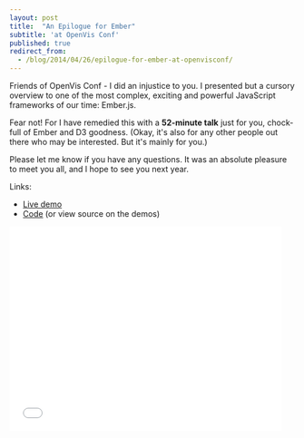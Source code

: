 ```yaml
---
layout: post
title:  "An Epilogue for Ember"
subtitle: 'at OpenVis Conf'
published: true
redirect_from:
  - /blog/2014/04/26/epilogue-for-ember-at-openvisconf/
---
```


Friends of OpenVis Conf - I did an injustice to you. I presented but a cursory overview to one of the most complex, exciting and powerful JavaScript frameworks of our time: Ember.js.

Fear not! For I have remedied this with a **52-minute talk** just for you, chock-full of Ember and D3 goodness. (Okay, it's also for any other people out there who may be interested. But it's mainly for you.)

<!-- more -->

Please let me know if you have any questions. It was an absolute pleasure to meet you all, and I hope to see you next year.

Links:

 - [Live demo](/tutorials/d3-backbone-angular-ember)
 - [Code](https://github.com/samselikoff/talks/tree/master/4-apr2014-using-d3-backbone-angular-ember) (or view source on the demos)
 
<iframe width="480" height="360" src="//www.youtube.com/embed/rvPwv40O9LE" frameborder="0" allowfullscreen></iframe>
